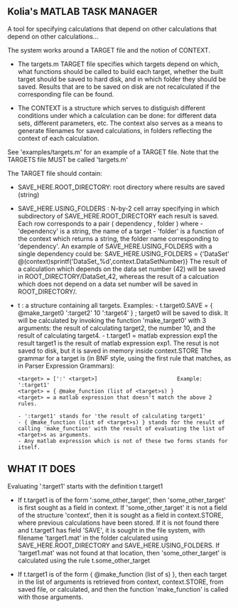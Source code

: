 Kolia's MATLAB TASK MANAGER
---------------------------

A tool for specifying calculations that depend on other calculations that
depend on other calculations...

The system works around a  TARGET  file and the notion of CONTEXT.  
- The targets.m TARGET file specifies which targets depend on which,
what functions should be called to build each target, whether the
built target should be saved to hard disk, and in which folder they
should be saved. Results that are to be saved on disk are not
recalculated if the corresponding file can be found.

- The CONTEXT is a structure which serves to distiguish different
conditions under which a calculation can be done: for different data
sets, different parameters, etc. The context also serves as a means to
generate filenames for saved calculations, in folders reflecting the
context of each calculation.

See 'examples/targets.m' for an example of a TARGET file. Note that
the TARGETS file MUST be called 'targets.m'



The TARGET file should contain:

- SAVE_HERE.ROOT_DIRECTORY: root directory where results are saved (string)

- SAVE_HERE.USING_FOLDERS : N-by-2 cell array specifying in which
      subdirectory of SAVE_HERE.ROOT_DIRECTORY each result is saved.
      Each row corresponds to a pair  ( dependency , folder ) where
      - 'dependency' is a string, the name of a target
      - 'folder' is a function of the context which returns a string, the
         folder name corresponding to 'dependency'.
      An example of SAVE_HERE.USING_FOLDERS with a single dependency
      could be:
      SAVE_HERE.USING_FOLDERS = 
          {'DataSet'  @(context)sprintf('DataSet_%d',context.DataSetNumber)}
      The result of a calculation which depends on the data set number (42)
      will be saved in ROOT_DIRECTORY/DataSet_42, whereas the result of a
      calcuation which does not depend on a data set number will be saved
      in ROOT_DIRECTORY/.

- t :  a structure containing all targets. Examples:
      - t.target0.SAVE = { @make_target0 ':target2' 10 ':target4' } ;
          target0 will be saved to disk. It will be calculated by
          invoking the function 'make_target0' with 3 arguments: the
          result of calculating target2, the number 10, and the result
          of calculating target4.
      - t.target1 = matlab expression exp1
          the result target1 is the result of matlab expression exp1. The
          resut is not saved to disk, but it is saved in memory inside
          context.STORE
      The grammar for a target is (in BNF style, using the first rule that
      matches, as in Parser Expression Grammars):

      <target> = [':' <target>]                         Example: ':target1'
      <target> = { @make_function (list of <target>s) }
      <target> = a matlab expression that doesn't match the above 2 rules.

      - ':target1' stands for 'the result of calculating target1'
      - { @make_function (list of <target>s) } stands for the result of
      calling 'make_function' with the result of evaluating the list of
      <target>s as arguments.
      - Any matlab expression which is not of these two forms stands for
      itself.



WHAT IT DOES
------------

  Evaluating ':target1' starts with the definition t.target1

- If t.target1 is of the form  ':some_other_target', then
  'some_other_target' is first sought as a field in context. If
  'some_other_target' it is not a field of the structure 'context', then
  it is sought as a field in context.STORE, where previous calculations
  have been stored. If it is not found there and t.target1 has field
  'SAVE', it is sought in the file system, with filename 'target1.mat' in
  the folder calculated using SAVE_HERE.ROOT_DIRECTORY and
  SAVE_HERE.USING_FOLDERS. If 'target1.mat' was not found at that
  location, then 'some_other_target' is calculated using the rule
  t.some_other_target

- If t.target1 is of the form { @make_function (list of <target>s) },
  then each target in the list of arguments is retrieved from context,
  context.STORE, from saved file, or calculated, and then the function
  'make_function' is called with those arguments.
